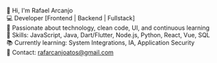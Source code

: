 👋 Hi, I'm Rafael Arcanjo  
💻 Developer [Frontend | Backend | Fullstack]  
🚀 Passionate about technology, clean code, UI, and continuous learning  
🔧 Skills: JavaScript, Java, Dart/Flutter, Node.js, Python, React, Vue, SQL  
📚 Currently learning: System Integrations, IA, Application Security  
📧 Contact: rafarcanjoatos@gmail.com  

<!---
rafarcanjoatos/rafarcanjoatos is a ✨ special ✨ repository because its `README.md` (this file) appears on your GitHub profile.
You can click the Preview link to take a look at your changes.
--->
